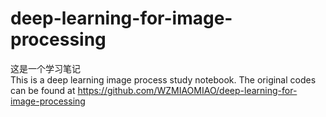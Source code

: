 # deep-learning-for-image-processing
这是一个学习笔记  
This is a deep learning image process study notebook. The original codes can be found at https://github.com/WZMIAOMIAO/deep-learning-for-image-processing
